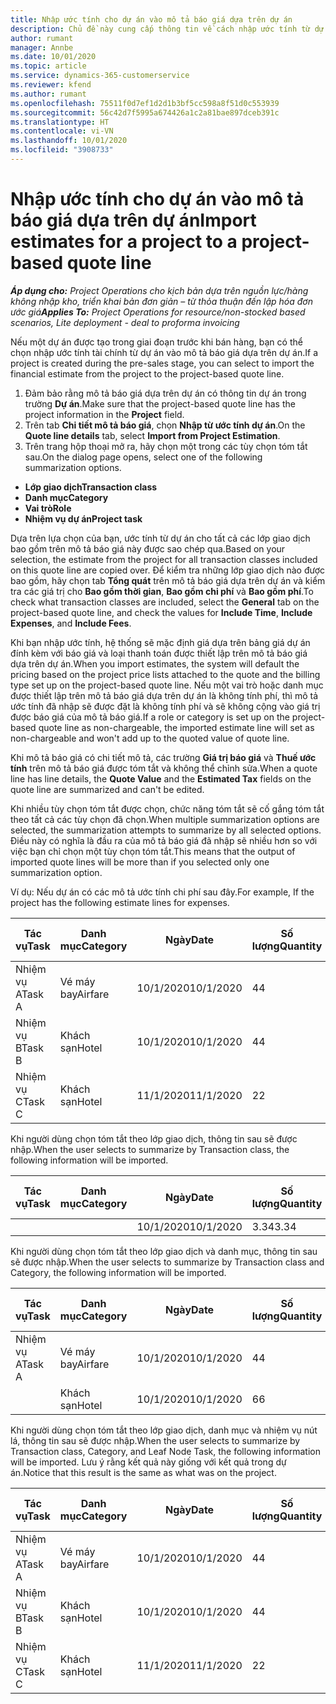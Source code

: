 ```yaml
---
title: Nhập ước tính cho dự án vào mô tả báo giá dựa trên dự án
description: Chủ đề này cung cấp thông tin về cách nhập ước tính từ dự án vào mô tả báo giá.
author: rumant
manager: Annbe
ms.date: 10/01/2020
ms.topic: article
ms.service: dynamics-365-customerservice
ms.reviewer: kfend
ms.author: rumant
ms.openlocfilehash: 75511f0d7ef1d2d1b3bf5cc598a8f51d0c553939
ms.sourcegitcommit: 56c42d7f5995a674426a1c2a81bae897dceb391c
ms.translationtype: HT
ms.contentlocale: vi-VN
ms.lasthandoff: 10/01/2020
ms.locfileid: "3908733"
---
```

# <a name="import-estimates-for-a-project-to-a-project-based-quote-line"></a><span data-ttu-id="edf54-103">Nhập ước tính cho dự án vào mô tả báo giá dựa trên dự án</span><span class="sxs-lookup"><span data-stu-id="edf54-103">Import estimates for a project to a project-based quote line</span></span>

<span data-ttu-id="edf54-104">_**Áp dụng cho:** Project Operations cho kịch bản dựa trên nguồn lực/hàng không nhập kho, triển khai bản đơn giản – từ thỏa thuận đến lập hóa đơn ước giá_</span><span class="sxs-lookup"><span data-stu-id="edf54-104">_**Applies To:** Project Operations for resource/non-stocked based scenarios, Lite deployment - deal to proforma invoicing_</span></span>


<span data-ttu-id="edf54-105">Nếu một dự án được tạo trong giai đoạn trước khi bán hàng, bạn có thể chọn nhập ước tính tài chính từ dự án vào mô tả báo giá dựa trên dự án.</span><span class="sxs-lookup"><span data-stu-id="edf54-105">If a project is created during the pre-sales stage, you can select to import the financial estimate from the project to the project-based quote line.</span></span>

1. <span data-ttu-id="edf54-106">Đảm bảo rằng mô tả báo giá dựa trên dự án có thông tin dự án trong trường **Dự án**.</span><span class="sxs-lookup"><span data-stu-id="edf54-106">Make sure that the project-based quote line has the project information in the **Project** field.</span></span>
2. <span data-ttu-id="edf54-107">Trên tab **Chi tiết mô tả báo giá**, chọn **Nhập từ ước tính dự án**.</span><span class="sxs-lookup"><span data-stu-id="edf54-107">On the **Quote line details** tab, select **Import from Project Estimation**.</span></span>
3. <span data-ttu-id="edf54-108">Trên trang hộp thoại mở ra, hãy chọn một trong các tùy chọn tóm tắt sau.</span><span class="sxs-lookup"><span data-stu-id="edf54-108">On the dialog page opens, select one of the following summarization options.</span></span>

  - <span data-ttu-id="edf54-109">**Lớp giao dịch**</span><span class="sxs-lookup"><span data-stu-id="edf54-109">**Transaction class**</span></span>
  - <span data-ttu-id="edf54-110">**Danh mục**</span><span class="sxs-lookup"><span data-stu-id="edf54-110">**Category**</span></span>
  - <span data-ttu-id="edf54-111">**Vai trò**</span><span class="sxs-lookup"><span data-stu-id="edf54-111">**Role**</span></span> 
  - <span data-ttu-id="edf54-112">**Nhiệm vụ dự án**</span><span class="sxs-lookup"><span data-stu-id="edf54-112">**Project task**</span></span>

<span data-ttu-id="edf54-113">Dựa trên lựa chọn của bạn, ước tính từ dự án cho tất cả các lớp giao dịch bao gồm trên mô tả báo giá này được sao chép qua.</span><span class="sxs-lookup"><span data-stu-id="edf54-113">Based on your selection, the estimate from the project for all transaction classes included on this quote line are copied over.</span></span> <span data-ttu-id="edf54-114">Để kiểm tra những lớp giao dịch nào được bao gồm, hãy chọn tab **Tổng quát** trên mô tả báo giá dựa trên dự án và kiểm tra các giá trị cho **Bao gồm thời gian**, **Bao gồm chi phí** và **Bao gồm phí**.</span><span class="sxs-lookup"><span data-stu-id="edf54-114">To check what transaction classes are included, select the **General** tab on the project-based quote line, and check the values for **Include Time**, **Include Expenses**, and **Include Fees**.</span></span>

<span data-ttu-id="edf54-115">Khi bạn nhập ước tính, hệ thống sẽ mặc định giá dựa trên bảng giá dự án đính kèm với báo giá và loại thanh toán được thiết lập trên mô tả báo giá dựa trên dự án.</span><span class="sxs-lookup"><span data-stu-id="edf54-115">When you import estimates, the system will default the pricing based on the project price lists attached to the quote and the billing type set up on the project-based quote line.</span></span> <span data-ttu-id="edf54-116">Nếu một vai trò hoặc danh mục được thiết lập trên mô tả báo giá dựa trên dự án là không tính phí, thì mô tả ước tính đã nhập sẽ được đặt là không tính phí và sẽ không cộng vào giá trị được báo giá của mô tả báo giá.</span><span class="sxs-lookup"><span data-stu-id="edf54-116">If a role or category is set up on the project-based quote line as non-chargeable, the imported estimate line will set as non-chargeable and won't add up to the quoted value of quote line.</span></span>

<span data-ttu-id="edf54-117">Khi mô tả báo giá có chi tiết mô tả, các trường **Giá trị báo giá** và **Thuế ước tính** trên mô tả báo giá được tóm tắt và không thể chỉnh sửa.</span><span class="sxs-lookup"><span data-stu-id="edf54-117">When a quote line has line details, the **Quote Value** and the **Estimated Tax** fields on the quote line are summarized and can't be edited.</span></span>

<span data-ttu-id="edf54-118">Khi nhiều tùy chọn tóm tắt được chọn, chức năng tóm tắt sẽ cố gắng tóm tắt theo tất cả các tùy chọn đã chọn.</span><span class="sxs-lookup"><span data-stu-id="edf54-118">When multiple summarization options are selected, the summarization attempts to summarize by all selected options.</span></span> <span data-ttu-id="edf54-119">Điều này có nghĩa là đầu ra của mô tả báo giá đã nhập sẽ nhiều hơn so với việc bạn chỉ chọn một tùy chọn tóm tắt.</span><span class="sxs-lookup"><span data-stu-id="edf54-119">This means that the output of imported quote lines will be more than if you selected only one summarization option.</span></span>

<span data-ttu-id="edf54-120">Ví dụ: Nếu dự án có các mô tả ước tính chi phí sau đây.</span><span class="sxs-lookup"><span data-stu-id="edf54-120">For example, If the project has the following estimate lines for expenses.</span></span>

| <span data-ttu-id="edf54-121">Tác vụ</span><span class="sxs-lookup"><span data-stu-id="edf54-121">Task</span></span> | <span data-ttu-id="edf54-122">Danh mục</span><span class="sxs-lookup"><span data-stu-id="edf54-122">Category</span></span> | <span data-ttu-id="edf54-123">Ngày</span><span class="sxs-lookup"><span data-stu-id="edf54-123">Date</span></span> | <span data-ttu-id="edf54-124">Số lượng</span><span class="sxs-lookup"><span data-stu-id="edf54-124">Quantity</span></span> | <span data-ttu-id="edf54-125">Đơn giá</span><span class="sxs-lookup"><span data-stu-id="edf54-125">Unit price</span></span> | <span data-ttu-id="edf54-126">Số lượng</span><span class="sxs-lookup"><span data-stu-id="edf54-126">Amount</span></span> |
| --- | --- | --- | --- | --- | --- |
| <span data-ttu-id="edf54-127">Nhiệm vụ A</span><span class="sxs-lookup"><span data-stu-id="edf54-127">Task A</span></span> | <span data-ttu-id="edf54-128">Vé máy bay</span><span class="sxs-lookup"><span data-stu-id="edf54-128">Airfare</span></span> | <span data-ttu-id="edf54-129">10/1/2020</span><span class="sxs-lookup"><span data-stu-id="edf54-129">10/1/2020</span></span> | <span data-ttu-id="edf54-130">4</span><span class="sxs-lookup"><span data-stu-id="edf54-130">4</span></span> | <span data-ttu-id="edf54-131">400</span><span class="sxs-lookup"><span data-stu-id="edf54-131">400</span></span> | <span data-ttu-id="edf54-132">1600</span><span class="sxs-lookup"><span data-stu-id="edf54-132">1600</span></span> |
| <span data-ttu-id="edf54-133">Nhiệm vụ B</span><span class="sxs-lookup"><span data-stu-id="edf54-133">Task B</span></span> | <span data-ttu-id="edf54-134">Khách sạn</span><span class="sxs-lookup"><span data-stu-id="edf54-134">Hotel</span></span> | <span data-ttu-id="edf54-135">10/1/2020</span><span class="sxs-lookup"><span data-stu-id="edf54-135">10/1/2020</span></span> | <span data-ttu-id="edf54-136">4</span><span class="sxs-lookup"><span data-stu-id="edf54-136">4</span></span> | <span data-ttu-id="edf54-137">200</span><span class="sxs-lookup"><span data-stu-id="edf54-137">200</span></span> | <span data-ttu-id="edf54-138">800</span><span class="sxs-lookup"><span data-stu-id="edf54-138">800</span></span> |
| <span data-ttu-id="edf54-139">Nhiệm vụ C</span><span class="sxs-lookup"><span data-stu-id="edf54-139">Task C</span></span> | <span data-ttu-id="edf54-140">Khách sạn</span><span class="sxs-lookup"><span data-stu-id="edf54-140">Hotel</span></span> | <span data-ttu-id="edf54-141">11/1/2020</span><span class="sxs-lookup"><span data-stu-id="edf54-141">11/1/2020</span></span> | <span data-ttu-id="edf54-142">2</span><span class="sxs-lookup"><span data-stu-id="edf54-142">2</span></span> | <span data-ttu-id="edf54-143">200</span><span class="sxs-lookup"><span data-stu-id="edf54-143">200</span></span> | <span data-ttu-id="edf54-144">400</span><span class="sxs-lookup"><span data-stu-id="edf54-144">400</span></span> |

<span data-ttu-id="edf54-145">Khi người dùng chọn tóm tắt theo lớp giao dịch, thông tin sau sẽ được nhập.</span><span class="sxs-lookup"><span data-stu-id="edf54-145">When the user selects to summarize by Transaction class, the following information will be imported.</span></span>

| <span data-ttu-id="edf54-146">Tác vụ</span><span class="sxs-lookup"><span data-stu-id="edf54-146">Task</span></span> | <span data-ttu-id="edf54-147">Danh mục</span><span class="sxs-lookup"><span data-stu-id="edf54-147">Category</span></span> | <span data-ttu-id="edf54-148">Ngày</span><span class="sxs-lookup"><span data-stu-id="edf54-148">Date</span></span> | <span data-ttu-id="edf54-149">Số lượng</span><span class="sxs-lookup"><span data-stu-id="edf54-149">Quantity</span></span> | <span data-ttu-id="edf54-150">Đơn giá</span><span class="sxs-lookup"><span data-stu-id="edf54-150">Unit price</span></span> | <span data-ttu-id="edf54-151">Số lượng</span><span class="sxs-lookup"><span data-stu-id="edf54-151">Amount</span></span> |
| --- | --- | --- | --- | --- | --- |
| | | <span data-ttu-id="edf54-152">10/1/2020</span><span class="sxs-lookup"><span data-stu-id="edf54-152">10/1/2020</span></span> | <span data-ttu-id="edf54-153">3.34</span><span class="sxs-lookup"><span data-stu-id="edf54-153">3.34</span></span> | <span data-ttu-id="edf54-154">840</span><span class="sxs-lookup"><span data-stu-id="edf54-154">840</span></span> | <span data-ttu-id="edf54-155">2800</span><span class="sxs-lookup"><span data-stu-id="edf54-155">2800</span></span> |

<span data-ttu-id="edf54-156">Khi người dùng chọn tóm tắt theo lớp giao dịch và danh mục, thông tin sau sẽ được nhập.</span><span class="sxs-lookup"><span data-stu-id="edf54-156">When the user selects to summarize by Transaction class and Category, the following information will be imported.</span></span>

| <span data-ttu-id="edf54-157">Tác vụ</span><span class="sxs-lookup"><span data-stu-id="edf54-157">Task</span></span> | <span data-ttu-id="edf54-158">Danh mục</span><span class="sxs-lookup"><span data-stu-id="edf54-158">Category</span></span> | <span data-ttu-id="edf54-159">Ngày</span><span class="sxs-lookup"><span data-stu-id="edf54-159">Date</span></span> | <span data-ttu-id="edf54-160">Số lượng</span><span class="sxs-lookup"><span data-stu-id="edf54-160">Quantity</span></span> | <span data-ttu-id="edf54-161">Đơn giá</span><span class="sxs-lookup"><span data-stu-id="edf54-161">Unit price</span></span> | <span data-ttu-id="edf54-162">Số lượng</span><span class="sxs-lookup"><span data-stu-id="edf54-162">Amount</span></span> |
| --- | --- | --- | --- | --- | --- |
| <span data-ttu-id="edf54-163">Nhiệm vụ A</span><span class="sxs-lookup"><span data-stu-id="edf54-163">Task A</span></span> | <span data-ttu-id="edf54-164">Vé máy bay</span><span class="sxs-lookup"><span data-stu-id="edf54-164">Airfare</span></span> | <span data-ttu-id="edf54-165">10/1/2020</span><span class="sxs-lookup"><span data-stu-id="edf54-165">10/1/2020</span></span> | <span data-ttu-id="edf54-166">4</span><span class="sxs-lookup"><span data-stu-id="edf54-166">4</span></span> | <span data-ttu-id="edf54-167">400</span><span class="sxs-lookup"><span data-stu-id="edf54-167">400</span></span> | <span data-ttu-id="edf54-168">1600</span><span class="sxs-lookup"><span data-stu-id="edf54-168">1600</span></span> |
| | <span data-ttu-id="edf54-169">Khách sạn</span><span class="sxs-lookup"><span data-stu-id="edf54-169">Hotel</span></span> | <span data-ttu-id="edf54-170">10/1/2020</span><span class="sxs-lookup"><span data-stu-id="edf54-170">10/1/2020</span></span> | <span data-ttu-id="edf54-171">6</span><span class="sxs-lookup"><span data-stu-id="edf54-171">6</span></span> | <span data-ttu-id="edf54-172">200</span><span class="sxs-lookup"><span data-stu-id="edf54-172">200</span></span> | <span data-ttu-id="edf54-173">1200</span><span class="sxs-lookup"><span data-stu-id="edf54-173">1200</span></span> |

<span data-ttu-id="edf54-174">Khi người dùng chọn tóm tắt theo lớp giao dịch, danh mục và nhiệm vụ nút lá, thông tin sau sẽ được nhập.</span><span class="sxs-lookup"><span data-stu-id="edf54-174">When the user selects to summarize by Transaction class, Category, and Leaf Node Task, the following information will be imported.</span></span> <span data-ttu-id="edf54-175">Lưu ý rằng kết quả này giống với kết quả trong dự án.</span><span class="sxs-lookup"><span data-stu-id="edf54-175">Notice that this result is the same as what was on the project.</span></span>

| <span data-ttu-id="edf54-176">Tác vụ</span><span class="sxs-lookup"><span data-stu-id="edf54-176">Task</span></span> | <span data-ttu-id="edf54-177">Danh mục</span><span class="sxs-lookup"><span data-stu-id="edf54-177">Category</span></span> | <span data-ttu-id="edf54-178">Ngày</span><span class="sxs-lookup"><span data-stu-id="edf54-178">Date</span></span> | <span data-ttu-id="edf54-179">Số lượng</span><span class="sxs-lookup"><span data-stu-id="edf54-179">Quantity</span></span> | <span data-ttu-id="edf54-180">Đơn giá</span><span class="sxs-lookup"><span data-stu-id="edf54-180">Unit price</span></span> | <span data-ttu-id="edf54-181">Số lượng</span><span class="sxs-lookup"><span data-stu-id="edf54-181">Amount</span></span> |
| --- | --- | --- | --- | --- | --- |
| <span data-ttu-id="edf54-182">Nhiệm vụ A</span><span class="sxs-lookup"><span data-stu-id="edf54-182">Task A</span></span> | <span data-ttu-id="edf54-183">Vé máy bay</span><span class="sxs-lookup"><span data-stu-id="edf54-183">Airfare</span></span> | <span data-ttu-id="edf54-184">10/1/2020</span><span class="sxs-lookup"><span data-stu-id="edf54-184">10/1/2020</span></span> | <span data-ttu-id="edf54-185">4</span><span class="sxs-lookup"><span data-stu-id="edf54-185">4</span></span> | <span data-ttu-id="edf54-186">400</span><span class="sxs-lookup"><span data-stu-id="edf54-186">400</span></span> | <span data-ttu-id="edf54-187">1600</span><span class="sxs-lookup"><span data-stu-id="edf54-187">1600</span></span> |
| <span data-ttu-id="edf54-188">Nhiệm vụ B</span><span class="sxs-lookup"><span data-stu-id="edf54-188">Task B</span></span> | <span data-ttu-id="edf54-189">Khách sạn</span><span class="sxs-lookup"><span data-stu-id="edf54-189">Hotel</span></span> | <span data-ttu-id="edf54-190">10/1/2020</span><span class="sxs-lookup"><span data-stu-id="edf54-190">10/1/2020</span></span> | <span data-ttu-id="edf54-191">4</span><span class="sxs-lookup"><span data-stu-id="edf54-191">4</span></span> | <span data-ttu-id="edf54-192">200</span><span class="sxs-lookup"><span data-stu-id="edf54-192">200</span></span> | <span data-ttu-id="edf54-193">800</span><span class="sxs-lookup"><span data-stu-id="edf54-193">800</span></span> |
| <span data-ttu-id="edf54-194">Nhiệm vụ C</span><span class="sxs-lookup"><span data-stu-id="edf54-194">Task C</span></span> | <span data-ttu-id="edf54-195">Khách sạn</span><span class="sxs-lookup"><span data-stu-id="edf54-195">Hotel</span></span> | <span data-ttu-id="edf54-196">11/1/2020</span><span class="sxs-lookup"><span data-stu-id="edf54-196">11/1/2020</span></span> | <span data-ttu-id="edf54-197">2</span><span class="sxs-lookup"><span data-stu-id="edf54-197">2</span></span> | <span data-ttu-id="edf54-198">200</span><span class="sxs-lookup"><span data-stu-id="edf54-198">200</span></span> | <span data-ttu-id="edf54-199">400</span><span class="sxs-lookup"><span data-stu-id="edf54-199">400</span></span> |